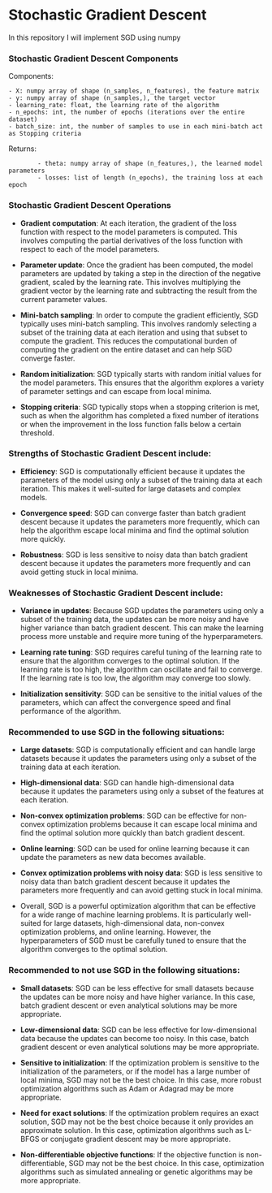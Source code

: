 # Stochastic Gradient Descent
In this repository I will implement SGD using numpy

### Stochastic Gradient Descent Components

Components:


    - X: numpy array of shape (n_samples, n_features), the feature matrix
    - y: numpy array of shape (n_samples,), the target vector
    - learning_rate: float, the learning rate of the algorithm
    - n_epochs: int, the number of epochs (iterations over the entire dataset)
    - batch_size: int, the number of samples to use in each mini-batch act as Stopping criteria
    
 Returns:
 
 
            - theta: numpy array of shape (n_features,), the learned model parameters
            - losses: list of length (n_epochs), the training loss at each epoch



### Stochastic Gradient Descent Operations

* **Gradient computation**: At each iteration, the gradient of the loss function with respect to the model parameters is computed. This involves computing the partial derivatives of the loss function with respect to each of the model parameters.

* **Parameter update**: Once the gradient has been computed, the model parameters are updated by taking a step in the direction of the negative gradient, scaled by the learning rate. This involves multiplying the gradient vector by the learning rate and subtracting the result from the current parameter values.

* **Mini-batch sampling**: In order to compute the gradient efficiently, SGD typically uses mini-batch sampling. This involves randomly selecting a subset of the training data at each iteration and using that subset to compute the gradient. This reduces the computational burden of computing the gradient on the entire dataset and can help SGD converge faster.

* **Random initialization**: SGD typically starts with random initial values for the model parameters. This ensures that the algorithm explores a variety of parameter settings and can escape from local minima.

* **Stopping criteria**: SGD typically stops when a stopping criterion is met, such as when the algorithm has completed a fixed number of iterations or when the improvement in the loss function falls below a certain threshold.


### Strengths of Stochastic Gradient Descent include:

* **Efficiency**: SGD is computationally efficient because it updates the parameters of the model using only a subset of the training data at each iteration. This makes it well-suited for large datasets and complex models.

* **Convergence speed**: SGD can converge faster than batch gradient descent because it updates the parameters more frequently, which can help the algorithm escape local minima and find the optimal solution more quickly.

* **Robustness**: SGD is less sensitive to noisy data than batch gradient descent because it updates the parameters more frequently and can avoid getting stuck in local minima.

### Weaknesses of Stochastic Gradient Descent include:

* **Variance in updates**: Because SGD updates the parameters using only a subset of the training data, the updates can be more noisy and have higher variance than batch gradient descent. This can make the learning process more unstable and require more tuning of the hyperparameters.

* **Learning rate tuning**: SGD requires careful tuning of the learning rate to ensure that the algorithm converges to the optimal solution. If the learning rate is too high, the algorithm can oscillate and fail to converge. If the learning rate is too low, the algorithm may converge too slowly.

* **Initialization sensitivity**: SGD can be sensitive to the initial values of the parameters, which can affect the convergence speed and final performance of the algorithm.


### Recommended to use SGD in the following situations:

* **Large datasets**: SGD is computationally efficient and can handle large datasets because it updates the parameters using only a subset of the training data at each iteration.

* **High-dimensional data**: SGD can handle high-dimensional data because it updates the parameters using only a subset of the features at each iteration.

* **Non-convex optimization problems**: SGD can be effective for non-convex optimization problems because it can escape local minima and find the optimal solution more quickly than batch gradient descent.

* **Online learning**: SGD can be used for online learning because it can update the parameters as new data becomes available.

* **Convex optimization problems with noisy data**: SGD is less sensitive to noisy data than batch gradient descent because it updates the parameters more frequently and can avoid getting stuck in local minima.

- Overall, SGD is a powerful optimization algorithm that can be effective for a wide range of machine learning problems. It is particularly well-suited for large datasets, high-dimensional data, non-convex optimization problems, and online learning. However, the hyperparameters of SGD must be carefully tuned to ensure that the algorithm converges to the optimal solution.

### Recommended to not use SGD in the following situations:

* **Small datasets**: SGD can be less effective for small datasets because the updates can be more noisy and have higher variance. In this case, batch gradient descent or even analytical solutions may be more appropriate.

* **Low-dimensional data**: SGD can be less effective for low-dimensional data because the updates can become too noisy. In this case, batch gradient descent or even analytical solutions may be more appropriate.

* **Sensitive to initialization**: If the optimization problem is sensitive to the initialization of the parameters, or if the model has a large number of local minima, SGD may not be the best choice. In this case, more robust optimization algorithms such as Adam or Adagrad may be more appropriate.

* **Need for exact solutions**: If the optimization problem requires an exact solution, SGD may not be the best choice because it only provides an approximate solution. In this case, optimization algorithms such as L-BFGS or conjugate gradient descent may be more appropriate.

* **Non-differentiable objective functions**: If the objective function is non-differentiable, SGD may not be the best choice. In this case, optimization algorithms such as simulated annealing or genetic algorithms may be more appropriate.
